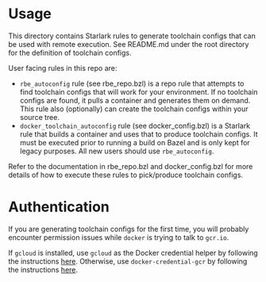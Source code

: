 # Usage

This directory contains Starlark rules to generate toolchain configs that can be used
with remote execution. See README.md under the root directory for the definition of toolchain configs.

User facing rules in this repo are:
* `rbe_autoconfig` rule (see rbe_repo.bzl) is a repo rule that attempts to find toolchain configs that will work for your environment. If no toolchain configs are found, it pulls a container and generates them on demand. This rule also (optionally) can create the toolchain configs within your source tree.
* `docker_toolchain_autoconfig` rule (see docker_config.bzl) is a Starlark rule that builds a container and uses that to produce toolchain configs. It must be executed prior to running a build on Bazel and is only kept for legacy purposes. All new users should use `rbe_autoconfig`.

Refer to the documentation in rbe_repo.bzl and docker_config.bzl for more details of how to execute these rules
to pick/produce toolchain configs.

# Authentication

If you are generating toolchain configs for the first time, you will probably encounter permission
issues while `docker` is trying to talk to `gcr.io`.

If `gcloud` is installed, use `gcloud` as the Docker credential helper by following the instructions [here](https://cloud.google.com/sdk/gcloud/reference/auth/configure-docker). Otherwise, use `docker-credential-gcr` by following the instructions [here](https://github.com/GoogleCloudPlatform/docker-credential-gcr).
